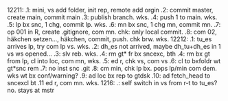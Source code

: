 12211:
.1: mini, vs add folder, init rep, remote add orgin
.2: commit master, create main, commit main
.3: publish branch. wks.
.4: push 1 to main. wks.
.5: lp bx snc, 1 chg, commit lp. wks.
.6: mn bx snc, 1 chg mn, commit mn.
.7: op 001 in R, create .gitignore, com mn. chk: only local commit.
.8: com 02, häkchen setzen..., häkchen, commit, push. chk brw. wks.
12212:
.1: tu_es arrives lp, try com lp vs. wks.
.2: dh_es not arrived, maybe dh_tu+dh_es in 1 vs ws opened...
.3: slv reb. wks.
.4: rm gt* fr bx sncexc, bth
.4: rm bx gt from lp, cl into loc, com mn, wks.
.5: ed r, chk vs, com vs
.6: cl to bxfoldr wt gt*snc rem
.7: no inst snc .git
.8: cm min, chk lp bx. pops lp/min com dem. wks wt bx conf/warning?
.9: ad loc bx rep to gtdsk
.10: ad fetch_head to sncexcl bt
.11 ed r, com mn. wks.
1216:
.: self switch in vs from r-t to tu_es? no. stays at mstr